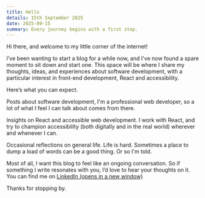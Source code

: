 ```yaml
---
title: Hello
details: 15th September 2025
date: 2025-09-15
summary: Every journey begins with a first step.
---
```


Hi there, and welcome to my little corner of the internet!

I’ve been wanting to start a blog for a while now, and I've now found a spare moment to
sit down and start one. This space will be where I share my thoughts, ideas, and
experiences about software development, with a particular interest in front-end
development, React and accessibility.

Here’s what you can expect.

Posts about software development, I'm a professional web developer, so a lot of what I
feel I can talk about comes from there.

Insights on React and accessible web development. I work with React, and try to champion
accessibility (both digitally and in the real world) wherever and whenever I can.

Occasional reflections on general life. Life is hard. Sometimes a place to dump a load
of words can be a good thing. Or so I'm told.

Most of all, I want this blog to feel like an ongoing conversation. So if something I
write resonates with you, I’d love to hear your thoughts on it. You can find me on
<a href="https://www.linkedin.com/in/damien-r-4b9b37371/" target="_blank" rel="noreferrer">LinkedIn (opens in a new window)</a>

Thanks for stopping by.
